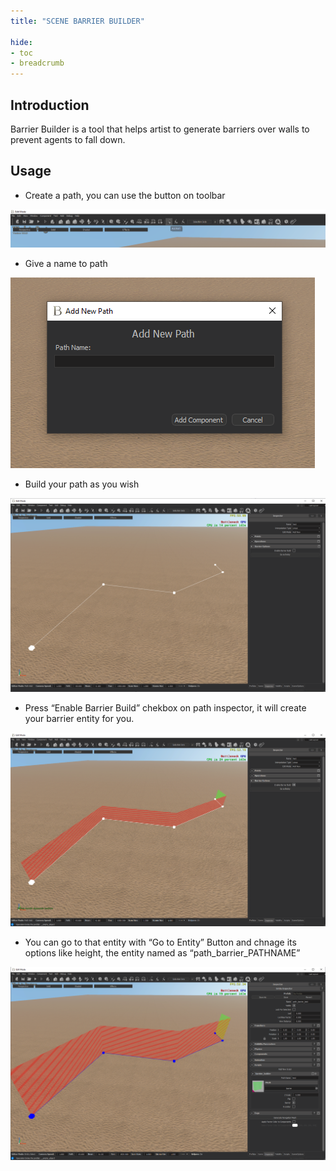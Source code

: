 ```yaml
---
title: "SCENE BARRIER BUILDER"

hide:
- toc
- breadcrumb
---
```


## Introduction

Barrier Builder is a tool that helps artist to generate barriers over walls to prevent agents to fall down.

## Usage

- Create a path, you can use the button on toolbar

![add](add_path.png)

- Give a name to path

![name](name_path.png)

- Build your path as you wish

![create](create_path.png)

- Press “Enable Barrier Build” chekbox on path inspector, it will create your barrier entity for you.

![create_barr](create_barrier.png)

- You can go to that entity with “Go to Entity” Button and chnage its options like height, the entity named as “path_barrier_PATHNAME”

![change_barr](change_barrier.png)

